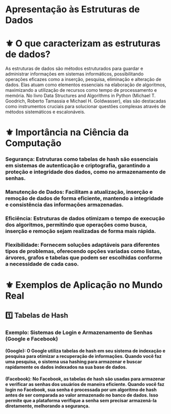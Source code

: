 # **Apresentação às Estruturas de Dados**

# ⚜️ **O que caracterizam as estruturas de dados?**

As estruturas de dados são métodos estruturados para guardar e administrar informações em sistemas informáticos, possibilitando operações eficazes como a inserção, pesquisa, eliminação e alteração de dados.  Elas atuam como elementos essenciais na elaboração de algoritmos, maximizando a utilização de recursos como tempo de processamento e memória.  No livro Data Structures and Algorithms in Python (Michael T. Goodrich, Roberto Tamassia e Michael H. Goldwasser), elas são destacadas como instrumentos cruciais para solucionar questões complexas através de métodos sistemáticos e escalonáveis.

# ⚜️ **Importância na Ciência da Computação**
 
### **Segurança:** Estruturas como tabelas de hash são essenciais em sistemas de autenticação e criptografia, garantindo a proteção e integridade dos dados, como no armazenamento de senhas.

### **Manutenção de Dados:** Facilitam a atualização, inserção e remoção de dados de forma eficiente, mantendo a integridade e consistência das informações armazenadas.

### **Eficiência:** Estruturas de dados otimizam o tempo de execução dos algoritmos, permitindo que operações como busca, inserção e remoção sejam realizadas de forma mais rápida.

### **Flexibilidade:** Fornecem soluções adaptáveis para diferentes tipos de problemas, oferecendo opções variadas como listas, árvores, grafos e tabelas que podem ser escolhidas conforme a necessidade de cada caso.

# ⚜️ **Exemplos de Aplicação no Mundo Real**
## 1️⃣ **Tabelas de Hash**
### **Exemplo: Sistemas de Login e Armazenamento de Senhas (Google e Facebook)**
#### (Google): O Google utiliza tabelas de hash em seu sistema de indexação e pesquisa para otimizar a recuperação de informações. Quando você faz uma pesquisa, o sistema usa hashing para armazenar e buscar rapidamente os dados indexados na sua base de dados.

#### (Facebook): No Facebook, as tabelas de hash são usadas para armazenar e verificar as senhas dos usuários de maneira eficiente. Quando você faz login no Facebook, sua senha é processada por um algoritmo de hash antes de ser comparada ao valor armazenado no banco de dados. Isso permite que a plataforma verifique a senha sem precisar armazená-la diretamente, melhorando a segurança.
